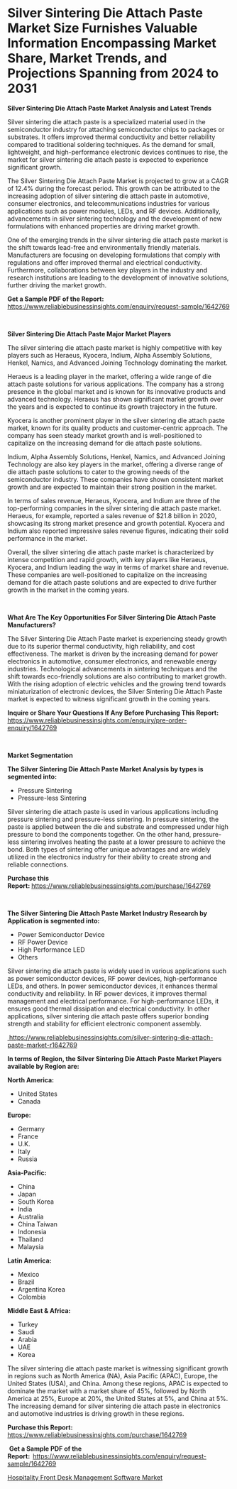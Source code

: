 <p><h1>Silver Sintering Die Attach Paste Market Size Furnishes Valuable Information Encompassing Market Share, Market Trends, and Projections Spanning from 2024 to 2031</h1></p><p><strong>Silver Sintering Die Attach Paste Market Analysis and Latest Trends</strong></p>
<p><p>Silver sintering die attach paste is a specialized material used in the semiconductor industry for attaching semiconductor chips to packages or substrates. It offers improved thermal conductivity and better reliability compared to traditional soldering techniques. As the demand for small, lightweight, and high-performance electronic devices continues to rise, the market for silver sintering die attach paste is expected to experience significant growth.</p><p>The Silver Sintering Die Attach Paste Market is projected to grow at a CAGR of 12.4% during the forecast period. This growth can be attributed to the increasing adoption of silver sintering die attach paste in automotive, consumer electronics, and telecommunications industries for various applications such as power modules, LEDs, and RF devices. Additionally, advancements in silver sintering technology and the development of new formulations with enhanced properties are driving market growth.</p><p>One of the emerging trends in the silver sintering die attach paste market is the shift towards lead-free and environmentally friendly materials. Manufacturers are focusing on developing formulations that comply with regulations and offer improved thermal and electrical conductivity. Furthermore, collaborations between key players in the industry and research institutions are leading to the development of innovative solutions, further driving the market growth.</p></p>
<p><strong>Get a Sample PDF of the Report:&nbsp;</strong> <a href="https://www.reliablebusinessinsights.com/enquiry/request-sample/1642769">https://www.reliablebusinessinsights.com/enquiry/request-sample/1642769</a></p>
<p>&nbsp;</p>
<p><strong>Silver Sintering Die Attach Paste Major Market Players</strong></p>
<p><p>The silver sintering die attach paste market is highly competitive with key players such as Heraeus, Kyocera, Indium, Alpha Assembly Solutions, Henkel, Namics, and Advanced Joining Technology dominating the market. </p><p>Heraeus is a leading player in the market, offering a wide range of die attach paste solutions for various applications. The company has a strong presence in the global market and is known for its innovative products and advanced technology. Heraeus has shown significant market growth over the years and is expected to continue its growth trajectory in the future. </p><p>Kyocera is another prominent player in the silver sintering die attach paste market, known for its quality products and customer-centric approach. The company has seen steady market growth and is well-positioned to capitalize on the increasing demand for die attach paste solutions. </p><p>Indium, Alpha Assembly Solutions, Henkel, Namics, and Advanced Joining Technology are also key players in the market, offering a diverse range of die attach paste solutions to cater to the growing needs of the semiconductor industry. These companies have shown consistent market growth and are expected to maintain their strong position in the market. </p><p>In terms of sales revenue, Heraeus, Kyocera, and Indium are three of the top-performing companies in the silver sintering die attach paste market. Heraeus, for example, reported a sales revenue of $21.8 billion in 2020, showcasing its strong market presence and growth potential. Kyocera and Indium also reported impressive sales revenue figures, indicating their solid performance in the market. </p><p>Overall, the silver sintering die attach paste market is characterized by intense competition and rapid growth, with key players like Heraeus, Kyocera, and Indium leading the way in terms of market share and revenue. These companies are well-positioned to capitalize on the increasing demand for die attach paste solutions and are expected to drive further growth in the market in the coming years.</p></p>
<p>&nbsp;</p>
<p><strong>What Are The Key Opportunities For Silver Sintering Die Attach Paste Manufacturers?</strong></p>
<p><p>The Silver Sintering Die Attach Paste market is experiencing steady growth due to its superior thermal conductivity, high reliability, and cost effectiveness. The market is driven by the increasing demand for power electronics in automotive, consumer electronics, and renewable energy industries. Technological advancements in sintering techniques and the shift towards eco-friendly solutions are also contributing to market growth. With the rising adoption of electric vehicles and the growing trend towards miniaturization of electronic devices, the Silver Sintering Die Attach Paste market is expected to witness significant growth in the coming years.</p></p>
<p><strong>Inquire or Share Your Questions If Any Before Purchasing This Report:</strong> <a href="https://www.reliablebusinessinsights.com/enquiry/pre-order-enquiry/1642769">https://www.reliablebusinessinsights.com/enquiry/pre-order-enquiry/1642769</a></p>
<p>&nbsp;</p>
<p><strong>Market Segmentation</strong></p>
<p><strong>The Silver Sintering Die Attach Paste Market Analysis by types is segmented into:</strong></p>
<p><ul><li>Pressure Sintering</li><li>Pressure-less Sintering</li></ul></p>
<p><p>Silver sintering die attach paste is used in various applications including pressure sintering and pressure-less sintering. In pressure sintering, the paste is applied between the die and substrate and compressed under high pressure to bond the components together. On the other hand, pressure-less sintering involves heating the paste at a lower pressure to achieve the bond. Both types of sintering offer unique advantages and are widely utilized in the electronics industry for their ability to create strong and reliable connections.</p></p>
<p><strong>Purchase this Report:&nbsp;</strong><a href="https://www.reliablebusinessinsights.com/purchase/1642769">https://www.reliablebusinessinsights.com/purchase/1642769</a></p>
<p>&nbsp;</p>
<p><strong>The Silver Sintering Die Attach Paste Market Industry Research by Application is segmented into:</strong></p>
<p><ul><li>Power Semiconductor Device</li><li>RF Power Device</li><li>High Performance LED</li><li>Others</li></ul></p>
<p><p>Silver sintering die attach paste is widely used in various applications such as power semiconductor devices, RF power devices, high-performance LEDs, and others. In power semiconductor devices, it enhances thermal conductivity and reliability. In RF power devices, it improves thermal management and electrical performance. For high-performance LEDs, it ensures good thermal dissipation and electrical conductivity. In other applications, silver sintering die attach paste offers superior bonding strength and stability for efficient electronic component assembly.</p></p>
<p><a href="https://www.reliablebusinessinsights.com/silver-sintering-die-attach-paste-market-r1642769">&nbsp;https://www.reliablebusinessinsights.com/silver-sintering-die-attach-paste-market-r1642769</a></p>
<p><strong>In terms of Region, the Silver Sintering Die Attach Paste Market Players available by Region are:</strong></p>
<p>
    <p> <strong> North America: </strong>
        <ul>
            <li>United States</li>
            <li>Canada</li>
        </ul>
        </p> 
    <p> <strong> Europe: </strong>
        <ul>
            <li>Germany</li>
            <li>France</li>
            <li>U.K.</li>
            <li>Italy</li>
            <li>Russia</li>
        </ul>
        </p> 
    <p> <strong> Asia-Pacific: </strong>
        <ul>
            <li>China</li>
            <li>Japan</li>
            <li>South Korea</li>
            <li>India</li>
            <li>Australia</li>
            <li>China Taiwan</li>
            <li>Indonesia</li>
            <li>Thailand</li>
            <li>Malaysia</li>
        </ul>
        </p> 
    <p> <strong> Latin America: </strong>
        <ul>
            <li>Mexico</li>
            <li>Brazil</li>
            <li>Argentina Korea</li>
            <li>Colombia</li>
        </ul>
        </p> 
    <p> <strong> Middle East & Africa: </strong>
        <ul>
            <li>Turkey</li>
            <li>Saudi</li>
            <li>Arabia</li>
            <li>UAE</li>
            <li>Korea</li>
        </ul>
    </p>
    </p>
<p><p>The silver sintering die attach paste market is witnessing significant growth in regions such as North America (NA), Asia Pacific (APAC), Europe, the United States (USA), and China. Among these regions, APAC is expected to dominate the market with a market share of 45%, followed by North America at 25%, Europe at 20%, the United States at 5%, and China at 5%. The increasing demand for silver sintering die attach paste in electronics and automotive industries is driving growth in these regions.</p></p>
<p><strong>Purchase this Report: </strong><a href="https://www.reliablebusinessinsights.com/purchase/1642769">https://www.reliablebusinessinsights.com/purchase/1642769</a></p>
<p>&nbsp;<strong>Get a Sample PDF of the Report:&nbsp;&nbsp;</strong><a href="https://www.reliablebusinessinsights.com/enquiry/request-sample/1642769">https://www.reliablebusinessinsights.com/enquiry/request-sample/1642769</a></p>
<p><strong></strong></p>
<p><p><a href="https://github.com/sahanad234/Market-Research-Report-List-1/blob/main/hospitality-front-desk-management-software-market.md">Hospitality Front Desk Management Software Market</a></p></p>